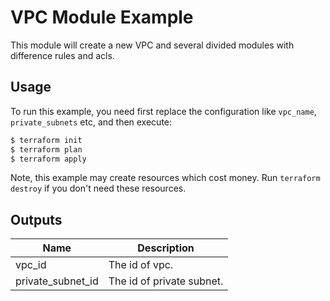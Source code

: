# VPC Module Example

This module will create a new VPC and several divided modules with difference rules and acls.

## Usage

To run this example, you need first replace the configuration like `vpc_name`, `private_subnets` etc, and then execute:

```bash
$ terraform init
$ terraform plan
$ terraform apply
```

Note, this example may create resources which cost money. Run `terraform destroy` if you don't need these resources.

## Outputs

| Name | Description |
|------|-------------|
| vpc_id | The id of vpc. |
| private_subnet_id | The id of private subnet. |

